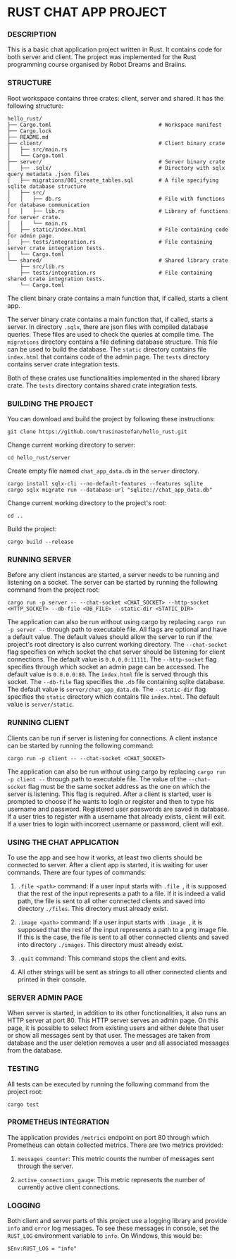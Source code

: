 # RUST CHAT APP PROJECT  

### DESCRIPTION  
This is a basic chat application project written in Rust. It contains code for both server and client. The project was implemented for the Rust programming course organised by Robot Dreams and Braiins.

### STRUCTURE  
Root workspace contains three crates: client, server and shared. It has the following structure:

```
hello_rust/
├── Cargo.toml                                  # Workspace manifest
├── Cargo.lock
├── README.md
├── client/                                     # Client binary crate
│   ├── src/main.rs
│   └── Cargo.toml
├── server/                                     # Server binary crate
│   ├── .sqlx/                                  # Directory with sqlx query metadata .json files
│   ├── migrations/001_create_tables.sql        # A file specifying sqlite database structure
│   ├── src/
│   │   ├── db.rs                               # File with functions for database communication
│   │   ├── lib.rs                              # Library of functions for server crate.
│   │   └── main.rs
│   ├── static/index.html                       # File containing code for admin page.
│   ├── tests/integration.rs                    # File containing server crate integration tests.
│   └── Cargo.toml
└── shared/                                     # Shared library crate
    ├── src/lib.rs
    ├── tests/integration.rs                    # File containing shared crate integration tests.
    └── Cargo.toml
```

The client binary crate contains a main function that, if called, starts a client app.

The server binary crate contains a main function that, if called, starts a server.
In directory `.sqlx`, there are json files with compiled database queries. These files are used to check the queries at compile time.
The `migrations` directory contains a file defining database structure. This file can be used to build the database.
The `static` directory contains file `index.html` that contains code of the admin page.
The `tests` directory contains server crate integration tests.

Both of these crates use functionalities implemented in the shared library crate.
The `tests` directory contains shared crate integration tests.

### BUILDING THE PROJECT  
You can download and build the project by following these instructions:

```
git clone https://github.com/trusinastefan/hello_rust.git
```

Change current working directory to server:

```
cd hello_rust/server
```

Create empty file named `chat_app_data.db` in the `server` directory.

```
cargo install sqlx-cli --no-default-features --features sqlite
cargo sqlx migrate run --database-url "sqlite://chat_app_data.db"
```

Change current working directory to the project's root:

```
cd ..
```

Build the project:

```
cargo build --release
```

### RUNNING SERVER  
Before any client instances are started, a server needs to be running and listening on a socket. The server can be started by running the following command from the project root:

```
cargo run -p server -- --chat-socket <CHAT_SOCKET> --http-socket <HTTP_SOCKET> --db-file <DB_FILE> --static-dir <STATIC_DIR>
```

The application can also be run without using cargo by replacing `cargo run -p server --` through path to executable file.
All flags are optional and have a default value. The default values should allow the server to run if the project's root directory is also current working directory.
The `--chat-socket` flag specifies on which socket the chat server should be listening for client connections. The default value is `0.0.0.0:11111`.
The `--http-socket` flag specifies through which socket an admin page can be accessed. The default value is `0.0.0.0:80`. The `index.html` file is served through this socket.
The `--db-file` flag specifies the `.db` file containing sqlite database. The default value is `server/chat_app_data.db`.
The `--static-dir` flag specifies the `static` directory which contains file `index.html`. The default value is `server/static`.

### RUNNING CLIENT  
Clients can be run if server is listening for connections. A client instance can be started by running the following command:

```
cargo run -p client -- --chat-socket <CHAT_SOCKET>
```

The application can also be run without using cargo by replacing `cargo run -p client --` through path to executable file.
The value of the `--chat-socket` flag must be the same socket address as the one on which the server is listening. This flag is required.
After a client is started, user is prompted to choose if he wants to login or register and then to type his username and password. Registered user passwords are saved in database. If a user tries to register with a username that already exists, client will exit. If a user tries to login with incorrect username or password, client will exit.

### USING THE CHAT APPLICATION  
To use the app and see how it works, at least two clients should be connected to server. After a client app is started, it is waiting for user commands. There are four types of commands:

1. `.file <path>` command: If a user input starts with `.file `, it is supposed that the rest of the input represents a path to a file. If it is indeed a valid path, the file is sent to all other connected clients and saved into directory `./files`. This directory must already exist.

2. `.image <path>` command: If a user input starts with `.image `, it is supposed that the rest of the input represents a path to a png image file. If this is the case, the file is sent to all other connected clients and saved into directory `./images`. This directory must already exist.

3. `.quit` command: This command stops the client and exits.

4. All other strings will be sent as strings to all other connected clients and printed in their console.

### SERVER ADMIN PAGE  
When server is started, in addition to its other functionalities, it also runs an HTTP server at port 80. This HTTP server serves an admin page. On this page, it is possible to select from existing users and either delete that user or show all messages sent by that user. The messages are taken from database and the user deletion removes a user and all associated messages from the database.

### TESTING  
All tests can be executed by running the following command from the project root:

```
cargo test
```

### PROMETHEUS INTEGRATION  
The application provides `/metrics` endpoint on port 80 through which Prometheus can obtain collected metrics. There are two metrics provided:

1. `messages_counter`: This metric counts the number of messages sent through the server.

2. `active_connections_gauge`: This metric represents the number of currently active client connections.

### LOGGING  
Both client and server parts of this project use a logging library and provide `info` and `error` log messages. To see these messages in console, set the `RUST_LOG` environment variable to `info`. On Windows, this would be:

```
$Env:RUST_LOG = "info"
```
